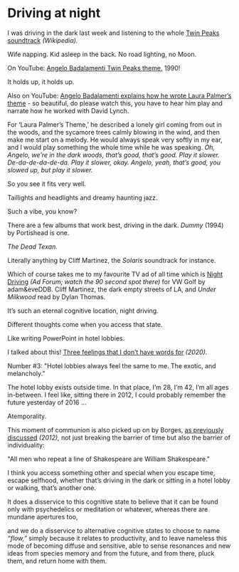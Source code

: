# Driving at night

I was driving in the dark last week and listening to the whole [Twin Peaks
soundtrack](https://en.wikipedia.org/wiki/Soundtrack_from_Twin_Peaks)
_(Wikipedia)._

Wife napping. Kid asleep in the back. No road lighting, no Moon.

On YouTube: [Angelo Badalamenti Twin Peaks
theme.](https://www.youtube.com/watch?v=pXrjMaVoTy0) 1990!

It holds up, it holds up.

Also on YouTube: [Angelo Badalamenti explains how he wrote Laura Palmer’s
theme](https://www.youtube.com/watch?v=e-eqgr_gn4k) \- so beautiful, do please
watch this, you have to hear him play and narrate how he worked with David
Lynch.

For ‘Laura Palmer’s Theme,’ he described a lonely girl coming from out in the
woods, and the sycamore trees calmly blowing in the wind, and then make me
start on a melody. He would always speak very softly in my ear, and I would
play something the whole time while he was speaking. _Oh, Angelo, we’re in the
dark woods, that’s good, that’s good. Play it slower. De-da-de-da-de-da. Play
it slower, okay. Angelo, yeah, that’s good, you slowed up, but play it
slower._

So you see it fits very well.

Taillights and headlights and dreamy haunting jazz.

Such a vibe, you know?

There are a few albums that work best, driving in the dark. _Dummy_ (1994) by
Portishead is one.

_The Dead Texan._

Literally anything by Cliff Martinez, the _Solaris_ soundtrack for instance.

Which of course takes me to my favourite TV ad of all time which is [Night
Driving](https://www.adforum.com/talent/18007-noam-murro/work/6697638) _(Ad
Forum; watch the 90 second spot there)_ for VW Golf by adam&eveDDB. Cliff
Martinez, the dark empty streets of LA, and _Under Milkwood_ read by Dylan
Thomas.

It’s such an eternal cognitive location, night driving.

Different thoughts come when you access that state.

Like writing PowerPoint in hotel lobbies.

I talked about this! [Three feelings that I don’t have words
for](/home/2020/09/29/three_feelings) _(2020)._

Number #3: "Hotel lobbies always feel the same to me. The exotic, and
melancholy."

The hotel lobby exists outside time. In that place, I’m 28, I’m 42, I’m all
ages in-between. I feel like, sitting there in 2012, I could probably remember
the future yesterday of 2016 …

Atemporality.

This moment of communion is also picked up on by Borges, [as previously
discussed](/home/2012/01/01/irrecoverable) _(2012),_ not just breaking the
barrier of time but also the barrier of individuality:

"All men who repeat a line of Shakespeare are William Shakespeare."

I think you access something other and special when you escape time, escape
selfhood, whether that’s driving in the dark or sitting in a hotel lobby or
walking, that’s another one.

It does a disservice to this cognitive state to believe that it can be found
only with psychedelics or meditation or whatever, whereas there are mundane
apertures too,

and we do a disservice to alternative cognitive states to choose to name
_“flow,”_ simply because it relates to productivity, and to leave nameless
this mode of becoming diffuse and sensitive, able to sense resonances and new
ideas from species memory and from the future, and from there, pluck them, and
return home with them.
